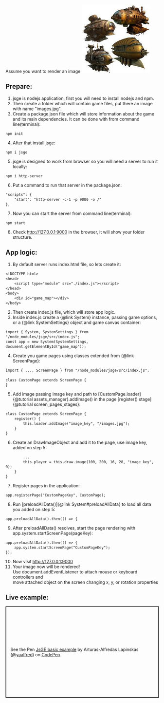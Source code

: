Assume you want to render an image ![image](../tutorials/images.jpg)
## Prepare:
1. jsge is nodejs application, first you will need to install nodejs and npm.
2. Then create a folder which will contain game files, put there an image with name "images.jpg".
3. Create a package.json file which will store information about the game and its main dependencies. It can be done with from command line(terminal):
```
npm init
```
4. After that install jsge:
```
npm i jsge
```
5. jsge is designed to work from browser so you will need a server to run it locally:
```
npm i http-server
```
6. Put a command to run that server in the package.json:
```
"scripts": {
    "start": "http-server -c-1 -p 9000 -o /"
},
```
7. Now you can start the server from command line(terminal):
```
npm start
```
8. Check http://127.0.0.1:9000 in the browser, it will show your folder structure.

## App logic:
1. By default server runs index.html file, so lets create it:
```
<!DOCTYPE html>
<head>
    <script type="module" src="./index.js"></script>
</head>
<body>
    <div id="game_map"></div>
</body>
```
2. Then create index.js file, which will store app logic. 
3. Inside index.js create a {@link System} instance, passing game options, or a {@link SystemSettings} object and game canvas container:
```
import { System, SystemSettings } from "/node_modules/jsge/src/index.js";
const app = new System(SystemSettings, document.getElementById("game_map"));
```
4. Create you game pages using classes extended from {@link ScreenPage}:
```
import { ..., ScreenPage } from "/node_modules/jsge/src/index.js";

class CustomPage extends ScreenPage {
}
```
5. Add image passing image key and path to [CustomPage.loader]{@tutorial assets_manager}.addImage() in the page [register() stage]{@tutorial screen_pages_stages}:
```
class CustomPage extends ScreenPage {
    register() {
        this.loader.addImage("image_key", "/images.jpg");
    }
}
```
6. Create an DrawImageObject and add it to the page, use image key, added on step 5:
```
        ...
        this.player = this.draw.image(100, 200, 16, 28, "image_key", 0);
    }
}
```
7. Register pages in the application:
```
app.registerPage("CustomPageKey", CustomPage);
```
8. Run [preloadAllData()]{@link System#preloadAllData} to load all data you added on step 5:
```
app.preloadAllData().then(() => {
```
9. After preloadAllData() resolves, start the page rendering with app.system.startScreenPage(pageKey):
```
app.preloadAllData().then(() => {
    app.system.startScreenPage("CustomPageKey");
});
```
10. Now visit http://127.0.0.1:9000
11. Your image now will be rendered! \
Use document.addEventListener to attach mouse or keyboard controllers and \
move attached object on the screen changing x, y, or rotation properties

## Live example:
<p class="codepen" data-height="300" data-default-tab="js,result" data-slug-hash="mdvgQyv" data-user="yaalfred" style="height: 300px; box-sizing: border-box; display: flex; align-items: center; justify-content: center; border: 2px solid; margin: 1em 0; padding: 1em;">
  <span>See the Pen <a href="https://codepen.io/yaalfred/pen/mdvgQyv">
  JsGE basic example</a> by Arturas-Alfredas Lapinskas (<a href="https://codepen.io/yaalfred">@yaalfred</a>)
  on <a href="https://codepen.io">CodePen</a>.</span>
</p>
<script async src="https://cpwebassets.codepen.io/assets/embed/ei.js"></script>
